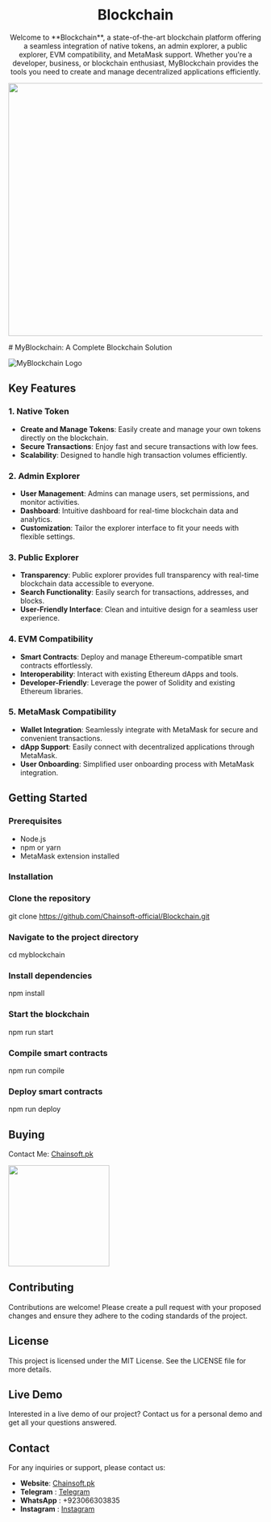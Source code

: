 <h1 align="center">Blockchain</h1>
<p align="center"> Welcome to **Blockchain**, a state-of-the-art blockchain platform offering a seamless integration of native tokens, an admin explorer, a public explorer, EVM compatibility, and MetaMask support. Whether you're a developer, business, or blockchain enthusiast, MyBlockchain provides the tools you need to create and manage decentralized applications efficiently.
</p>

<p align="center">
  <img src="https://github.com/user-attachments/assets/cc26a221-c09d-4ffe-b2e1-36bf829d9ead" width="800" height="500" />
</p>
# MyBlockchain: A Complete Blockchain Solution

![MyBlockchain Logo](path/to/logo.png)

## Key Features

### 1. Native Token
- **Create and Manage Tokens**: Easily create and manage your own tokens directly on the blockchain.
- **Secure Transactions**: Enjoy fast and secure transactions with low fees.
- **Scalability**: Designed to handle high transaction volumes efficiently.

### 2. Admin Explorer
- **User Management**: Admins can manage users, set permissions, and monitor activities.
- **Dashboard**: Intuitive dashboard for real-time blockchain data and analytics.
- **Customization**: Tailor the explorer interface to fit your needs with flexible settings.

### 3. Public Explorer
- **Transparency**: Public explorer provides full transparency with real-time blockchain data accessible to everyone.
- **Search Functionality**: Easily search for transactions, addresses, and blocks.
- **User-Friendly Interface**: Clean and intuitive design for a seamless user experience.

### 4. EVM Compatibility
- **Smart Contracts**: Deploy and manage Ethereum-compatible smart contracts effortlessly.
- **Interoperability**: Interact with existing Ethereum dApps and tools.
- **Developer-Friendly**: Leverage the power of Solidity and existing Ethereum libraries.

### 5. MetaMask Compatibility
- **Wallet Integration**: Seamlessly integrate with MetaMask for secure and convenient transactions.
- **dApp Support**: Easily connect with decentralized applications through MetaMask.
- **User Onboarding**: Simplified user onboarding process with MetaMask integration.

## Getting Started

### Prerequisites
- Node.js
- npm or yarn
- MetaMask extension installed

### Installation

### Clone the repository
git clone https://github.com/Chainsoft-official/Blockchain.git

### Navigate to the project directory
cd myblockchain

### Install dependencies
npm install

### Start the blockchain
npm run start

### Compile smart contracts
npm run compile

### Deploy smart contracts
npm run deploy

## Buying
Contact Me: [Chainsoft.pk](https://linktr.ee/Chainsoft.pk?utm_source=linktree_admin_share)

<p float="left">
  <img src="https://github.com/user-attachments/assets/2cb746d8-4e4f-487f-a899-ef8512a70d46" width="200" />
</p>

## Contributing
Contributions are welcome! Please create a pull request with your proposed changes and ensure they adhere to the coding standards of the project.

## License
This project is licensed under the MIT License. See the LICENSE file for more details.

## Live Demo

Interested in a live demo of our project? Contact us for a personal demo and get all your questions answered.

## Contact

For any inquiries or support, please contact us:

- **Website**: [Chainsoft.pk](https://linktr.ee/Chainsoft.pk?utm_source=linktree_admin_share)
- **Telegram** : [Telegram](https://web.telegram.org/a/)
- **WhatsApp** : +923066303835
- **Instagram** : [Instagram](https://www.instagram.com/chainsoft_officiall/)
